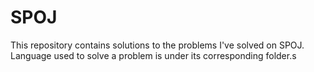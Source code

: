 # SPOJ

This repository contains solutions to the problems I've solved on SPOJ. Language used to solve a problem is under its corresponding folder.s
